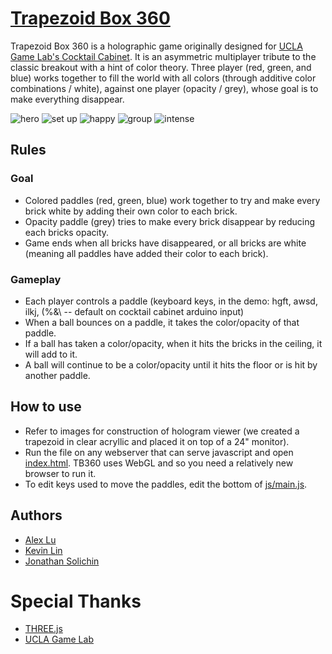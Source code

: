 [Trapezoid Box 360](http://jssolichin.com/trapezoid-box-360)
===========================

Trapezoid Box 360 is a holographic game originally designed for [UCLA Game Lab's Cocktail Cabinet](http://games.ucla.edu/game/ucla-game-lab-cocktail-cabinets/). It is an asymmetric multiplayer tribute to the classic breakout with a hint of color theory. Three player (red, green, and blue) works together to fill the world with all colors (through additive color combinations / white), against one player (opacity / grey), whose goal is to make everything disappear. 

![hero](http://jssolichin.com/blog/wp-content/uploads/2013/11/1477577_10152069193140309_1228087979_n.jpg)
![set up](http://jssolichin.com/blog/wp-content/uploads/2014/02/IMG_1158-1024x704.jpg)
![happy](http://jssolichin.com/blog/wp-content/uploads/2014/01/DSC_3096.jpg)
![group](http://jssolichin.com/blog/wp-content/uploads/2014/01/DSC_3163.jpg)
![intense](http://jssolichin.com/blog/wp-content/uploads/2014/01/DSC_3334.jpg)

## Rules

### Goal
* Colored paddles (red, green, blue) work together to try and make every brick white by adding their own color to each brick.
* Opacity paddle (grey) tries to make every brick disappear by reducing each bricks opacity. 
* Game ends when all bricks have disappeared, or all bricks are white (meaning all paddles have added their color to each brick).

### Gameplay
* Each player controls a paddle (keyboard keys, in the demo: hgft, awsd, ilkj, (%&\ -- default on cocktail cabinet arduino input)
* When a ball bounces on a paddle, it takes the color/opacity of that paddle.
* If a ball has taken a color/opacity, when it hits the bricks in the ceiling, it will add to it.
* A ball will continue to be a color/opacity until it hits the floor or is hit by another paddle.

## How to use
* Refer to images for construction of hologram viewer (we created a trapezoid in clear acryllic and placed it on top of a 24" monitor).
* Run the file on any webserver that can serve javascript and open [index.html](index.html). TB360 uses WebGL and so you need a relatively new browser to run it. 
* To edit keys used to move the paddles, edit the bottom of [js/main.js](js/main.js).

## Authors
* [Alex Lu](http://xander.lu/)
* [Kevin Lin](http://kevinl.in)
* [Jonathan Solichin](http://jssolichin.com)

# Special Thanks
* [THREE.js](https://github.com/mrdoob/three.js)
* [UCLA Game Lab](http://games.ucla.edu/)
